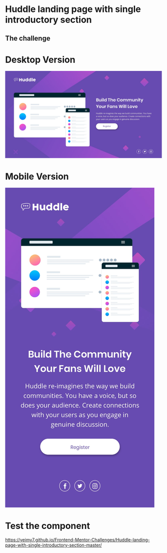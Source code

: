 # Huddle landing page with single introductory section

## The challenge

# Desktop Version
![desktop-design](https://raw.githubusercontent.com/Yeimy7/Frontend-Mentor-Challenges/master/Huddle-landing-page-with-single-introductory-section-master/images/desktop-design.jpg)

# Mobile Version
![mobile-design](https://raw.githubusercontent.com/Yeimy7/Frontend-Mentor-Challenges/master/Huddle-landing-page-with-single-introductory-section-master/images/mobile-design.jpg)


# Test the component
https://yeimy7.github.io/Frontend-Mentor-Challenges/Huddle-landing-page-with-single-introductory-section-master/
